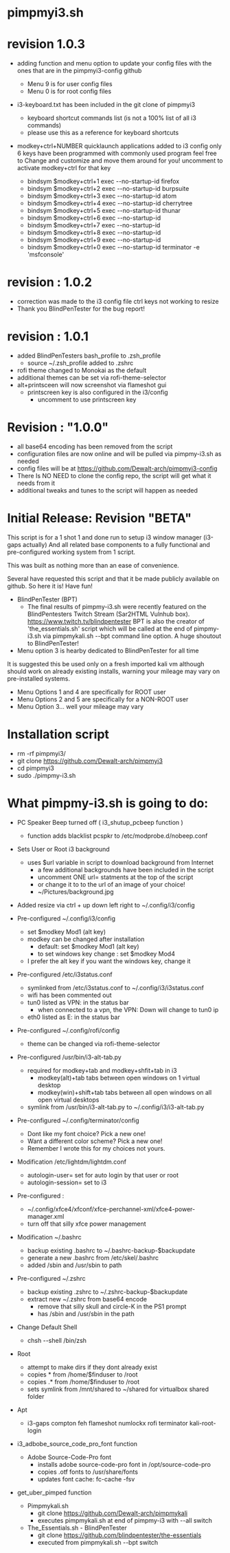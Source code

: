 # pimpmyi3.sh

# revision 1.0.3
  - adding function and menu option to update your config files
    with the ones that are in the pimpmyi3-config github
    - Menu 9 is for user config files
    - Menu 0 is for root config files

  - i3-keyboard.txt has been included in the git clone of pimpmyi3
     - keyboard shortcut commands list (is not a 100% list of all i3 commands)  
     - please use this as a reference for keyboard shortcuts

  - modkey+ctrl+NUMBER quicklaunch applications added to i3 config
    only 6 keys have been programmed with commonly used program
    feel free to Change and customize and move them around for you!
    uncomment to activate modkey+ctrl for that key

    - bindsym $modkey+ctrl+1 exec --no-startup-id firefox
    - bindsym $modkey+ctrl+2 exec --no-startup-id burpsuite
    - bindsym $modkey+ctrl+3 exec --no-startup-id atom
    - bindsym $modkey+ctrl+4 exec --no-startup-id cherrytree
    - bindsym $modkey+ctrl+5 exec --no-startup-id thunar
    - bindsym $modkey+ctrl+6 exec --no-startup-id
    - bindsym $modkey+ctrl+7 exec --no-startup-id
    - bindsym $modkey+ctrl+8 exec --no-startup-id
    - bindsym $modkey+ctrl+9 exec --no-startup-id
    - bindsym $modkey+ctrl+0 exec --no-startup-id terminator -e 'msfconsole'

# revision : 1.0.2
  - correction was made to the i3 config file ctrl keys not working to resize
  - Thank you BlindPenTester for the bug report!

# revision : 1.0.1
  - added BlindPenTesters bash_profile to .zsh_profile   
    - source ~/.zsh_profile added to .zshrc
  - rofi theme changed to Monokai as the default
  - additional themes can be set via rofi-theme-selector
  - alt+printsceen will now screenshot via flameshot gui  
    - printscreen key is also configured in the i3/config
      - uncomment to use printscreen key

# Revision : "1.0.0"
  - all base64 encoding has been removed from the script
  - configuration files are now online and will be pulled via pimpmy-i3.sh as needed
  - config files will be at https://github.com/Dewalt-arch/pimpmyi3-config
  - There Is NO NEED to clone the config repo, the script will get what it needs from it
  - additional tweaks and tunes to the script will happen as needed

# Initial Release: Revision "BETA"

  This script is for a 1 shot 1 and done run to setup i3 window manager
  (i3-gaps actually) And all related base components to a fully functional
  and pre-configured working system from 1 script.

  This was built as nothing more than an ease of convenience.

  Several have requested this script and that it be made publicly available on github. So here it is! Have fun!

  - BlindPenTester (BPT)
    -  The final results of pimpmy-i3.sh were recently featured on the BlindPentesters Twitch Stream (Sar2HTML Vulnhub box).
  https://www.twitch.tv/blindpentester BPT is also the creator of 'the_essentials.sh' script which will be called at the
  end of pimpmy-i3.sh via pimpmykali.sh --bpt command line option. A huge shoutout to BlindPenTester!
  - Menu option 3 is hearby dedicated to BlindPenTester for all time

  It is suggested this be used only on a fresh imported kali vm
  although should work on already existing installs, warning your mileage
  may vary on pre-installed systems.

  - Menu Options 1 and 4 are specifically for ROOT user
  - Menu Options 2 and 5 are specifically for a NON-ROOT user
  - Menu Option 3... well your mileage may vary

# Installation script
  - rm -rf pimpmyi3/
  - git clone https://github.com/Dewalt-arch/pimpmyi3
  - cd pimpmyi3
  - sudo ./pimpmy-i3.sh   

# What pimpmy-i3.sh is going to do:

- PC Speaker Beep turned off ( i3_shutup_pcbeep function )
  - function adds blacklist pcspkr to /etc/modprobe.d/nobeep.conf

- Sets User or Root i3 background
  - uses $url variable in script to download background from Internet
    - a few additional backgrounds have been included in the script
    - uncomment ONE url=  statments at the top of the script
    - or change it to to the url of an image of your choice!
    - ~/Pictures/background.jpg

- Added resize via ctrl + up down left right to ~/.config/i3/config

- Pre-configured ~/.config/i3/config
  - set $modkey Mod1    (alt key)
  - modkey can be changed after installation
    - default: set $modkey Mod1 (alt key)
    - to set windows key change : set $modkey Mod4     
  - I prefer the alt key if you want the windows key, change it

- Pre-configured /etc/i3status.conf
  - symlinked from /etc/i3status.conf to ~/.config/i3/i3status.conf
  - wifi has been commented out
  - tun0 listed as VPN: in the status bar
    - when connected to a vpn, the VPN: Down will change to tun0 ip
  - eth0 listed as E: in the status bar

- Pre-configured ~/.config/rofi/config
  - theme can be changed via rofi-theme-selector

- Pre-configured /usr/bin/i3-alt-tab.py
  - required for modkey+tab and modkey+shfit+tab in i3
    - modkey(alt)+tab tabs between open windows on 1 virtual desktop
    - modkey(win)+shift+tab tabs between all open windows on all open virtual desktops
  - symlink from /usr/bin/i3-alt-tab.py to ~/.config/i3/i3-alt-tab.py

- Pre-configured ~/.config/terminator/config
  - Dont like my font choice? Pick a new one!
  - Want a different color scheme? Pick a new one!
  - Remember I wrote this for my choices not yours.

- Modification /etc/lightdm/lightdm.conf
  - autologin-user=     set for auto login by that user or root
  - autologin-session=  set to i3

- Pre-configured :
  - ~/.config/xfce4/xfconf/xfce-perchannel-xml/xfce4-power-manager.xml
  - turn off that silly xfce power management

- Modification ~/.bashrc
  - backup existing .bashrc to ~/.bashrc-backup-$backupdate
  - generate a new .bashrc from /etc/skel/.bashrc
  - added /sbin and /usr/sbin to path

- Pre-configured ~/.zshrc
  - backup existing .zshrc to ~/.zshrc-backup-$backupdate
  - extract new ~/.zshrc from base64 encode
    - remove that silly skull and circle-K in the PS1 prompt
    - has /sbin and /usr/sbin in the path

- Change Default Shell
  - chsh --shell /bin/zsh

- Root
  - attempt to make dirs if they dont already exist
  - copies  * from /home/$finduser to /root
  - copies .* from /home/$finduser to /root
  - sets symlink from /mnt/shared to ~/shared for virtualbox shared folder

- Apt
  - i3-gaps compton feh flameshot numlockx rofi terminator kali-root-login

- i3_adbobe_source_code_pro_font function
  - Adobe Source-Code-Pro font
    - installs adobe source-code-pro font in /opt/source-code-pro
    - copies .otf fonts to /usr/share/fonts
    - updates font cache:  fc-cache -fsv

- get_uber_pimped function     
  - Pimpmykali.sh
    - git clone https://github.com/Dewalt-arch/pimpmykali
    - executes pimpmykali.sh at end of pimpmy-i3 with --all switch
  - The_Essentials.sh - BlindPenTester
    - git clone https://github.com/blindpentester/the-essentials
    - executed from pimpmykali.sh --bpt  switch

